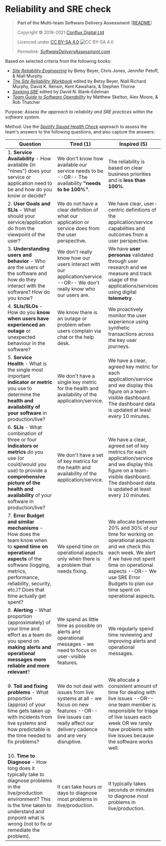 # Reliability and SRE check

> **Part of the Multi-team Software Delivery Assessment** ([README](README.md))
> 
> Copyright © 2018-2021 [Conflux Digital Ltd](https://confluxdigital.net/)
> 
> Licenced under [CC BY-SA 4.0](https://creativecommons.org/licenses/by-sa/4.0/) ![CC BY-SA 4.0](https://licensebuttons.net/l/by-sa/3.0/88x31.png)
>
> _Permalink: [SoftwareDeliveryAssessment.com](http://SoftwareDeliveryAssessment.com/)_ 

Based on selected criteria from the following books:

* [_Site Reliability Engineering_](https://sre.google/sre-book/table-of-contents/) by Betsy Beyer, Chris Jones, Jennifer Petoff, & Niall Murphy
* [_The Site Reliability Workbook_](https://sre.google/workbook/table-of-contents/) edited by Betsy Beyer, Niall Richard Murphy, David K. Rensin, Kent Kawahara, & Stephen Thorne
* [_Seeking SRE_](https://www.oreilly.com/library/view/seeking-sre/9781491978856/) edited by David N. Blank-Edelman
* [_Team Guide to Software Operability_](http://operabilitybook.com/) by Matthew Skelton, Alex Moore, & Rob Thatcher

Purpose: *Assess the approach to reliability and SRE practices within the software system.* 

Method: Use the [*Spotify Squad Health Check*](https://labs.spotify.com/2014/09/16/squad-health-check-model/) approach to assess the team's answers to the following questions, and also capture the answers:

| **Question**                                                                                                                                                                           | **Tired (1)**                                                                    | **Inspired (5)**                                                                                                                                                                                                                     |
| -------------------------------------------------------------------------------------------------------------------------------------------------------------------------------------- | -------------------------------------------------------------------------------- | ------------------------------------------------------------------------------------------------------------------------------------------------------------------------------------------------------------------------------------ |
| 1\. **Service Availability** - How available (in "nines") does your service or application need to be and how do you know or decide?                                                                    | We don't know how available our service needs to be --OR-- The availability **"needs to be 100%"**.                           | The reliability is based on clear business priorities and is **less than 100%**.                                                                                                                                                 |
| 2\. **User Goals and SLIs** - What should your service/application do from the viewpoint of the user?                                                                | We do not have a clear definition of what our application or service does from the user perspective.                           | We have clear, user-centric definitions of the application/service capabilities and outcomes from a user perspective.                                                                                                                                                 |
| 3\. **Understanding users and behavior** - Who are the users of the software and how do they interact with the software? How do you know?                                                                                   | We don't really know how our users interact with our application/service --OR-- We don't really know who our users are.                                         | We have **user personas** validated through user research and we measure and track usage of the applications/services using digital **telemetry**.                                                                                                                                                                                  |
| 4\. **SLIs/SLOs** - How do you **know when users have experienced an outage** or unexpected behaviour in the software?                                                    | We know there is an outage or problem when users complain via chat or the help desk.                                      | We proactively monitor the user experience using synthetic transactions across the key user journeys.                                                                                                                                                                                         |
| 5\. **Service Health** - What is the single most important **indicator or metric** you use to determine the **health and availability of your software** in production/live?                                                          | We don't have a single key metric for the health and availability of the application/service.                   | We have a clear, agreed key metric for each application/service and we display this figure on a team-visible dashboard. The dashboard data is updated at least every 10 minutes.                                                                                                                                                                |
| 6\. **SLIs** - What combination of three or four **indicators or metrics** do you use (or could/would you use) to provide a **comprehensive picture of the health and availability** of your software in production/live?                                                       | We don't have a set of key metrics for the health and availability of the application/service.                                | We have a clear, agreed set of key metrics for each application/service and we display this figure on a team-visible dashboard. The dashboard data is updated at least every 10 minutes.                                                                                                                               |
| 7\. **Error Budget and similar mechanisms** - How does the team know when to **spend time on operational aspects** of the software (logging, metrics, performance, reliability, security, etc.)? Does that time actually get spent?                                                    | We spend time on operational aspects only when there is a problem that needs fixing.                                     | We allocate between 20% and 30% of our time for working on operational aspects and we check this each week. We alert if we have not spent time on operational aspects --OR-- We use SRE Error Budgets to plan our time spent on operational aspects.                                                                              |
| 8\. **Alerting** - What proportion (approximately) of your time and effort as a team do you spend on **making alerts and operational messages more reliable and more relevant**?                                                                                       | We spend as little time as possible on alerts and operational messages - we need to focus on user-visible features.                                | We regularly spend time reviewing and improving alerts and operational messages.                                                                                                                                                      |
| 9\. **Toil and fixing problems** - What proportion (approx) of your time gets taken up with incidents from live systems and how predictable is the time needed to fix problems?                                    | We do not deal with issues from live systems at all - we focus on new features --OR-- live issues can really affect our delivery cadence and are very disruptive.                     | We allocate a consistent amount of time for dealing with live issues --OR-- one team member is responsible for triage of live issues each week OR we rarely have problems with live issues because the software works well. | 
| 10\. **Time to Diagnose** - How long does it typically take to diagnose problems in the live/production environment? This is the time taken to understand and pinpoint what is wrong (not to fix or remediate the problem).                                    | It can take hours or days to diagnose most problems in live/production.                     | It typically takes seconds or minutes to diagnose most problems in live/production. | 



